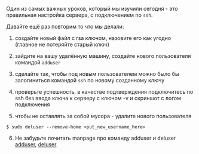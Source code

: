 Один из самых важных уроков, который мы изучили сегодня -
    это правильная настройка сервера, с подключением по `ssh`.

Давайте ещё раз повторим то что мы делали:
1. создайте новый файл с rsa ключом, назовите его как угодно (главное не потеряйте старый ключ)

2. зайдите на вашу удалённую машину, создайте нового пользователя командой `adduser`

3. сделайте так, чтобы под новым пользователем можно было бы залогиниться командой `ssh`
    по новому созданному ключу

4. проверьте успешность, в качестве подтверждения подключитесь по ssh без ввода ключа 
    к серверу с ключом -v и скриншот с логом подключения 

5. чтобы не оставлять за собой мусора - удалите нового пользователя
```shell script
$ sudo deluser --remove-home <put_new_username_here>
```

6. Не забудьте почитать manpage про команду adduser и deluser
[adduser](https://www.opennet.ru/man.shtml?topic=adduser&category=8&russian=0),
[deluser](https://www.opennet.ru/cgi-bin/opennet/man.cgi?topic=deluser&category=8)

